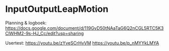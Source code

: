 # InputOutputLeapMotion

Planning & logboek:
https://docs.google.com/document/d/119GvD50tNAaTaG6Q2nCGL5RTC5K3ClWHM2-9s-HJ_Cc/edit?usp=sharing

Usertest:
https://youtu.be/zYveSCrHvVM
https://youtu.be/p_nMYYkLMYA
